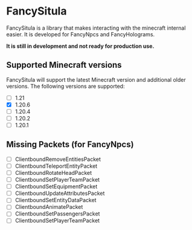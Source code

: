 # FancySitula

FancySitula is a library that makes interacting with the minecraft internal easier. It is developed for FancyNpcs and
FancyHolograms.

**It is still in development and not ready for production use.**

## Supported Minecraft versions

FancySitula will support the latest Minecraft version and additional older versions. The following versions are
supported:

- [ ] 1.21
- [x] 1.20.6
- [ ] 1.20.4
- [ ] 1.20.2
- [ ] 1.20.1

## Missing Packets (for FancyNpcs)

- [ ] ClientboundRemoveEntitiesPacket
- [ ] ClientboundTeleportEntityPacket
- [ ] ClientboundRotateHeadPacket
- [ ] ClientboundSetPlayerTeamPacket
- [ ] ClientboundSetEquipmentPacket
- [ ] ClientboundUpdateAttributesPacket
- [ ] ClientboundSetEntityDataPacket
- [ ] ClientboundAnimatePacket
- [ ] ClientboundSetPassengersPacket
- [ ] ClientboundSetPlayerTeamPacket